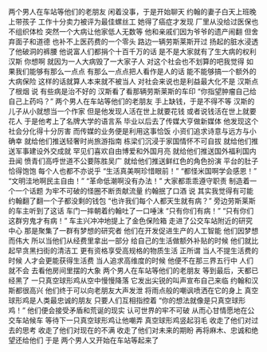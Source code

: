 两个男人在车站等他们的老朋友
闲着没事，于是开始聊天
约翰的妻子白天上班晚上带孩子
工作十分卖力被评为最佳螺丝工
她得了癌症才发现
厂里从没给过医保也不组织体检
突然一个大病让他家低人无数等
他和亲戚们因为爷爷的遗产闹翻
但舍弃面子和道德
也补不上医药费的一个零头
路边一辆劳斯莱斯开过
扬起的脏水浸透了他破洞的裤腰
他说富人们都捐个十百千万的话
是不是大家就有了生大病的权利
汉斯 你想啊
就因为一人大病毁了一大家子人
对这个社会也不划算的吧我觉得
如果我们能够有那么一点点
有那么一点点把人看作是人的话
能不能够搞一个额外的大病保险
这样的话就算人本来就不被当人
对社会来说也是利益最大化不是
汉斯点了根烟 说
有些病是治不好的
汉斯看了看那辆劳斯莱斯的车印
“你指望肿瘤自己给自己上药吗？”
两个男人在车站等他们的老朋友
手上缺钱，于是不得不等
汉斯的儿子从小就想当一个作家
但是他发现人活在世上就要花钱
或者说钱活在世上就要花人
于是他考上了名牌大学的语言系
毕业以后去了传媒大亨做新媒体
他发现这个社会分化得十分厉害
而传媒的业务便是利用这事恰饭
小资们追求诗意与远方与小确幸
就给他们推送轻奢时尚旅游指南
栋梁们沉浸于家国情怀不可自拔
就给他们推送军事建设外交成就
罕见们喜欢自由博爱和外国月亮
就给他们推送国外福利国内丑闻
愤青们高呼世道不公要陈胜吴广
就给他们推送鲜红色的角色扮演
平台的肚子恰得饱饱
每个人也都不亦说乎
“生活真美啊珍惜眼前！”
“都怪米国啊学会感恩！”
“文明洼地啊民主自由！”
“革命低潮啊没有办法！”
大家都乖乖遵守职责
制造着一个一个话题
为牢不可破的怪圈不断贡献流量
约翰抿了口酒 说
其实我觉得有可能
约翰翻了翻一个子都没剩的钱包
“也许我们每个人都天生就有病？”
旁边劳斯莱斯的车主听到了这话
车门一摔朝着约翰吐了一口唾沫
“只有你们有病！”
“只有你们这群穷鬼才有病！”
车主兴冲冲地提上了金色保险箱
走进了公交车站附近的研究中心
那是聚集了一群有梦想的研究者
他们在开发促进生产的人工智能
他们因梦想而伟大
所以当他们从经费里拿出一部分
给自己的生活做额外补贴的时候
他们就比起早贪黑扫街的清洁工
更有资格享受高规格的物质生活
正所谓
当人不提生活费的时候
人才会更能获得生活费
当人追求高维度的时候
他便不在那三界五行中
人们就不会
去看他房间里摆的大象
两个男人在车站等他们的老朋友
等到最后，天都已经黑了
一只真空球形鸡从空中慢慢降落
它发出尖锐的叫声宣布自己来临
约翰和汉斯都很高兴
他们终于可以向老朋友大声发泄
将雨点般的嘲讽喷洒在它的身上
真空球形鸡是人类最忠诚的朋友
只要人们互相指控着
“你的想法就像是只真空球形鸡！”
他们便会接受矛盾和荒诞的现实
认可世界的牢不可破
从而心甘情愿地在公交车站候车
等待下一只真空球形鸡让他嘲弄
真空球形鸡竖起羽毛
收走了他们对过去的思考
收走了他们对现在的不满
收走了他们对未来的期盼
再将麻木、忠诚和绝望还给他们
于是
两个男人又开始在车站等起来了
<!-- ##{"timestamp":1681048654}## -->